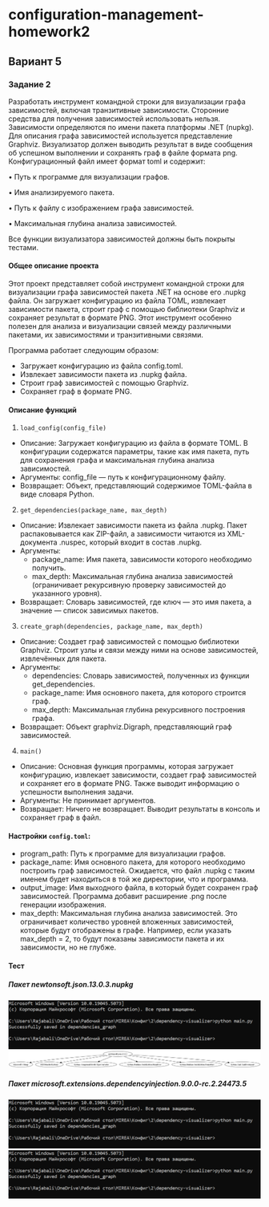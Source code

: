 # configuration-management-homework2
## Вариант 5
### Задание 2


Разработать инструмент командной строки для визуализации графа зависимостей, включая транзитивные зависимости. Сторонние средства для получения зависимостей использовать нельзя.
Зависимости определяются по имени пакета платформы .NET (nupkg). Для описания графа зависимостей используется представление Graphviz.
Визуализатор должен выводить результат в виде сообщения об успешном выполнении и сохранять граф в файле формата png.
Конфигурационный файл имеет формат toml и содержит:

  • Путь к программе для визуализации графов.
  
  • Имя анализируемого пакета.
  
  • Путь к файлу с изображением графа зависимостей.
  
  • Максимальная глубина анализа зависимостей.

Все функции визуализатора зависимостей должны быть покрыты тестами.

#### Общее описание проекта

Этот проект представляет собой инструмент командной строки для визуализации графа зависимостей пакета .NET на основе его .nupkg файла. Он загружает конфигурацию из файла TOML, извлекает зависимости пакета, строит граф с помощью библиотеки Graphviz и сохраняет результат в формате PNG. Этот инструмент особенно полезен для анализа и визуализации связей между различными пакетами, их зависимостями и транзитивными связями.

Программа работает следующим образом:

- Загружает конфигурацию из файла config.toml.
- Извлекает зависимости пакета из .nupkg файла.
- Строит граф зависимостей с помощью Graphviz.
- Сохраняет граф в формате PNG.

#### Описание функций
1. `load_config(config_file)`
  - Описание: Загружает конфигурацию из файла в формате TOML. В конфигурации содержатся параметры, такие как имя пакета, путь для сохранения графа и максимальная глубина анализа зависимостей.
  - Аргументы: config_file — путь к конфигурационному файлу.
  - Возвращает: Объект, представляющий содержимое TOML-файла в виде словаря Python.

2. `get_dependencies(package_name, max_depth)`
  - Описание: Извлекает зависимости пакета из файла .nupkg. Пакет распаковывается как ZIP-файл, а зависимости читаются из XML-документа .nuspec, который входит в состав .nupkg.
  - Аргументы:
    - package_name: Имя пакета, зависимости которого необходимо получить.
    - max_depth: Максимальная глубина анализа зависимостей (ограничивает рекурсивную проверку зависимостей до указанного уровня).
  - Возвращает: Словарь зависимостей, где ключ — это имя пакета, а значение — список зависимых пакетов.

3. `create_graph(dependencies, package_name, max_depth)`
  - Описание: Создает граф зависимостей с помощью библиотеки Graphviz. Строит узлы и связи между ними на основе зависимостей, извлечённых для пакета.
  - Аргументы:
    - dependencies: Словарь зависимостей, полученных из функции get_dependencies.
    - package_name: Имя основного пакета, для которого строится граф.
    - max_depth: Максимальная глубина рекурсивного построения графа.
  - Возвращает: Объект graphviz.Digraph, представляющий граф зависимостей.

4. `main()`
  - Описание: Основная функция программы, которая загружает конфигурацию, извлекает зависимости, создает граф зависимостей и сохраняет его в формате PNG. Также выводит информацию о успешности выполнения задачи.
  - Аргументы: Не принимает аргументов.
  - Возвращает: Ничего не возвращает. Выводит результаты в консоль и сохраняет граф в файл.

#### Настройки `config.toml`:
- program_path: Путь к программе для визуализации графов.
- package_name: Имя основного пакета, для которого необходимо построить граф зависимостей. Ожидается, что файл .nupkg с таким именем будет находиться в той же директории, что и программа.
- output_image: Имя выходного файла, в который будет сохранен граф зависимостей. Программа добавит расширение .png после генерации изображения.
- max_depth: Максимальная глубина анализа зависимостей. Это ограничивает количество уровней вложенных зависимостей, которые будут отображены в графе. Например, если указать max_depth = 2, то будут показаны зависимости пакета и их зависимости, но не глубже.

#### Тест

##### Пакет newtonsoft.json.13.0.3.nupkg

![image](https://github.com/Rajabalimax/dependency-visualizer/blob/master/1.Con.png)
![dependencies_graph](https://github.com/Rajabalimax/dependency-visualizer/blob/master/dependencies_graph.png)


##### Пакет microsoft.extensions.dependencyinjection.9.0.0-rc.2.24473.5

![image](https://github.com/Rajabalimax/dependency-visualizer/blob/master/1.Con.png)
![dependencies_graph](https://github.com/Rajabalimax/dependency-visualizer/blob/master/1.Con.png)


